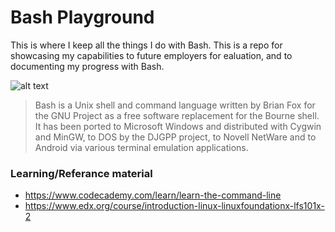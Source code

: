 Bash Playground
=================
This is where I keep all the things I do with Bash. This is a repo for showcasing my capabilities to future employers for ealuation, and to documenting my progress with Bash.

![alt text](http://matt.might.net/articles/bash-by-example/images/bash-script.png "Bash Logo")

>Bash is a Unix shell and command language written by Brian Fox for the GNU Project as a free software replacement for the Bourne shell. It has been ported to Microsoft Windows and distributed with Cygwin and MinGW, to DOS by the DJGPP project, to Novell NetWare and to Android via various terminal emulation applications.


### Learning/Referance material
* https://www.codecademy.com/learn/learn-the-command-line
* https://www.edx.org/course/introduction-linux-linuxfoundationx-lfs101x-2
